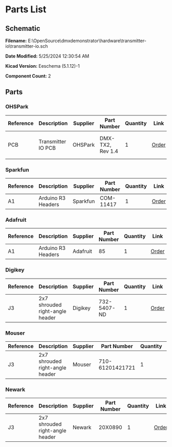 
# Parts List

## Schematic

**Filename:** E:\OpenSource\dmxdemonstrator\hardware\transmitter-io\transmitter-io.sch

**Date Modified:** 5/25/2024 12:30:54 AM

**Kicad Version:** Eeschema (5.1.12)-1

**Component Count:** 2

## Parts


### OHSPark

Reference|Description|Supplier|Part Number|Quantity|Link|Notes
---------|-----------|--------|-----------|--------|----|-----
PCB|Transmitter IO PCB|OHSPark|DMX-TX2, Rev 1.4|1|[Order](https://oshpark.com/shared_projects/RWoki94h)|pack of 3, 2 not used
<!--PARTROW-->

### Sparkfun

Reference|Description|Supplier|Part Number|Quantity|Link|Notes
---------|-----------|--------|-----------|--------|----|-----
A1|Arduino R3 Headers|Sparkfun|COM-11417|1|[Order](https://www.sparkfun.com/products/11417)|
<!--PARTROW-->

### Adafruit

Reference|Description|Supplier|Part Number|Quantity|Link|Notes
---------|-----------|--------|-----------|--------|----|-----
A1|Arduino R3 Headers|Adafruit|85|1|[Order](https://www.adafruit.com/product/85)|
<!--PARTROW-->

### Digikey

Reference|Description|Supplier|Part Number|Quantity|Link|Notes
---------|-----------|--------|-----------|--------|----|-----
J3|2x7 shrouded right-angle header|Digikey| 732-5407-ND|1|[Order](https://www.digikey.com/en/products/detail/w%C3%BCrth-elektronik/61201421721/4846921)|
<!--PARTROW-->

### Mouser

Reference|Description|Supplier|Part Number|Quantity|Link|Notes
---------|-----------|--------|-----------|--------|----|-----
J3|2x7 shrouded right-angle header|Mouser|710-61201421721|1|[Order](https://www.mouser.com/ProductDetail/Wurth-Elektronik/61201421721?qs=PhR8RmCirEbQk5OcjPFu0A%3D%3D)|
<!--PARTROW-->

### Newark

Reference|Description|Supplier|Part Number|Quantity|Link|Notes
---------|-----------|--------|-----------|--------|----|-----
J3|2x7 shrouded right-angle header|Newark|20X0890|1|[Order](https://www.newark.com/wurth-elektronik/61201421721/wire-to-board-connector-right/dp/20X0890?ost=61201421721)|
<!--PARTROW-->
<!--VENDORLIST-->

